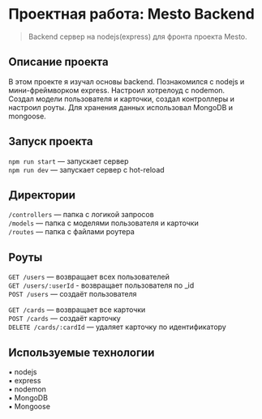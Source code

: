 # Проектная работа: Mesto Backend
> Backend сервер на nodejs(express) для фронта проекта Mesto.

## Описание проекта
В этом проекте я изучал основы backend. Познакомился с nodejs и мини-фреймворком express. Настроил хотрелоуд с nodemon. <br/>
Создал модели пользователя и карточки, создал контроллеры и настроил роуты. Для хранения данных использовал MongoDB и mongoose.

## Запуск проекта

`npm run start` — запускает сервер   
`npm run dev` — запускает сервер с hot-reload

## Директории

`/controllers` — папка с логикой запросов<br/>
`/models` — папка с моделями пользователя и карточки <br/>
`/routes` — папка с файлами роутера<br/>

## Роуты

`GET /users` — возвращает всех пользователей  
`GET /users/:userId` - возвращает пользователя по _id  
`POST /users` — создаёт пользователя

`GET /cards` — возвращает все карточки  
`POST /cards` — создаёт карточку  
`DELETE /cards/:cardId` — удаляет карточку по идентификатору


## Используемые технологии
▪️ nodejs <br/>
▪️ express <br/>
▪️ nodemon <br/>
▪️ MongoDB<br/>
▪️ Mongoose<br/>
